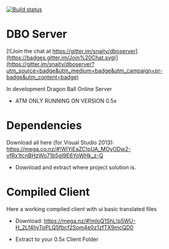[![Build status](https://ci.appveyor.com/api/projects/status/p1hs9aa20kn2oa4m?svg=true)](https://ci.appveyor.com/project/snaity/dboserver)

# DBO Server

[![Join the chat at https://gitter.im/snaity/dboserver](https://badges.gitter.im/Join%20Chat.svg)](https://gitter.im/snaity/dboserver?utm_source=badge&utm_medium=badge&utm_campaign=pr-badge&utm_content=badge)

In development Dragon Ball Online Server
- ATM ONLY RUNNING ON VERSION 0.5x

# Dependencies
Download all here (for Visual Studio 2013): https://mega.co.nz/#!WlYiEaZC!pUA_MOyODw2-vfRx1tcnBHzWo71b5gl9E6YoWHk_z-Q
- Download and extract where project solution is.

# Compiled Client
Here a working compiled client with ui basic translated files
- Download: https://mega.nz/#!mloQ1ShL!p5WU-H_2Lf4IiyTpPLQ5fbcf2Som4e0z1zfTX9mcQD0
* Extract to your 0.5x Client Folder